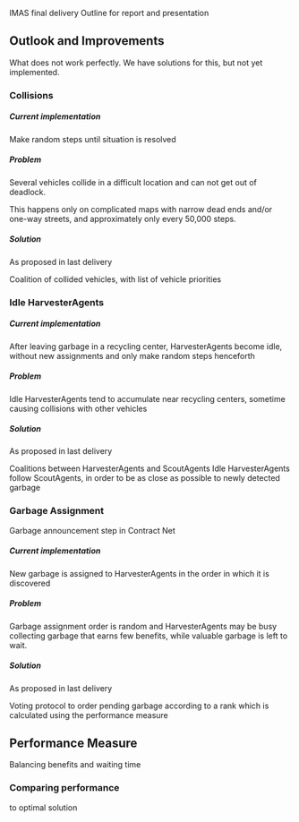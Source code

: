 IMAS final delivery 
Outline for report and presentation



## Outlook and Improvements

What does not work perfectly.
We have solutions for this, but not yet implemented.



### Collisions

##### Current implementation

Make random steps until situation is resolved

##### Problem

Several vehicles collide in a difficult location and can not get out of deadlock.

This happens only on complicated maps with narrow dead ends and/or one-way streets, and approximately only every 50,000 steps.

##### Solution

As proposed in last delivery

Coalition of collided vehicles, with list of vehicle priorities



### Idle HarvesterAgents

##### Current implementation

After leaving garbage in a recycling center, HarvesterAgents become idle, without new assignments and only make random steps henceforth

##### Problem

Idle HarvesterAgents tend to accumulate near recycling centers, sometime causing collisions with other vehicles

##### Solution

As proposed in last delivery

Coalitions between HarvesterAgents and ScoutAgents
Idle HarvesterAgents follow ScoutAgents, in order to be as close as possible to newly detected garbage



### Garbage Assignment

Garbage announcement step in Contract Net

##### Current implementation

New garbage is assigned to HarvesterAgents in the order in which it is discovered

##### Problem

Garbage assignment order is random and HarvesterAgents may be busy collecting garbage that earns few benefits, while valuable garbage is left to wait.

##### Solution

As proposed in last delivery

Voting protocol to order pending garbage according to a rank which is calculated using the performance measure





## Performance Measure

Balancing benefits and waiting time

### Comparing performance

to optimal solution

